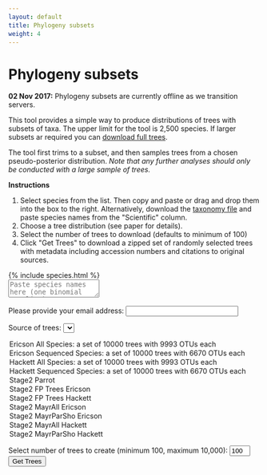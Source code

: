 ```yaml
---
layout: default
title: Phylogeny subsets
weight: 4
---
```




Phylogeny subsets
=================


<div class="alert alert-warning">
  <p><b>02 Nov 2017:</b> Phylogeny subsets are currently offline as we transition servers.</p>
</div>


This tool provides a simple way to produce distributions of trees with subsets
of taxa. The upper limit for the tool is 2,500 species. If larger subsets ar
required you can [download full trees](http://litoria.eeb.yale.edu/bird-tree/archives/).

The tool first trims to a subset, and then samples trees from a chosen
pseudo-posterior distribution. *Note that any further analyses should only
be conducted with a large sample of trees.*

**Instructions**

1. Select species from the list. Then copy and paste or drag and drop
them into the box to the right. Alternatively, download the [taxonomy file](http://litoria.eeb.yale.edu/bird-tree/BLIOCPhyloMasterTax.csv)
and paste species names from the "Scientific" column.  
2. Choose a tree distribution (see paper for details).  
3. Select the number of trees to download (defaults to minimum of 100)  
4. Click "Get Trees" to download a zipped set of randomly selected
trees with metadata including accession numbers and citations to original  
sources.  

<div class="container">
<div class="row">
<div class="speciesContainer col-md-3">
  {% include species.html %}
</div>

<textarea  class="selectedContainer col-md-3" id="selected" placeholder="Paste species names here (one binomial per line)."></textarea></div>
</div>



Please provide your email address: <input type="text" name="email" id="email" size="25">

Source of trees: <select name="treeset" id="treeset">
   <option selected="selected" value="EricsonStage2">Ericson All Species: a set of 10000 trees with 9993 OTUs each </option>
   <option value="EricsonStage1">Ericson Sequenced Species: a set of 10000 trees with 6670 OTUs each </option>
   <option value="HackettStage2">Hackett All Species: a set of 10000 trees with 9993 OTUs each </option>
   <option value="HackettStage1">Hackett Sequenced Species: a set of 10000 trees with 6670 OTUs each </option>
   <option value="Stage2_DecisiveParrot">Stage2 Parrot</option>
   <option value="Stage2_FPTrees_EricsonDecisive">Stage2 FP Trees Ericson</option>
   <option value="Stage2_FPTrees_HackettDecisive">Stage2 FP Trees Hackett</option>
   <option value="Stage2_MayrAll_Ericson_decisive">Stage2 MayrAll Ericson</option>
   <option value="Stage2_MayrParSho_Ericson_decisive">Stage2 MayrParSho Ericson</option>
   <option value="Stage2_MayrAll_Hackett_decisive">Stage2 MayrAll Hackett</option>
   <option value="Stage2_MayrParSho_Hackett_decisive">Stage2 MayrParSho Hackett</option>
</select>

Select number of trees to create (minimum 100, maximum 10,000): <input id="treenum" type="text" size="2" value="100">
<button class="btn" id="gettrees">Get Trees</button> <span><img id="loading" src="/images/loading.gif" onload="$(this).toggle(false)" style="display: none;"><span><span id="status"></span>
